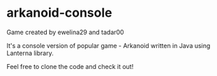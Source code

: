 # arkanoid-console

Game created by ewelina29 and tadar00

It's a console version of popular game - Arkanoid written in Java using Lanterna library.

Feel free to clone the code and check it out!
